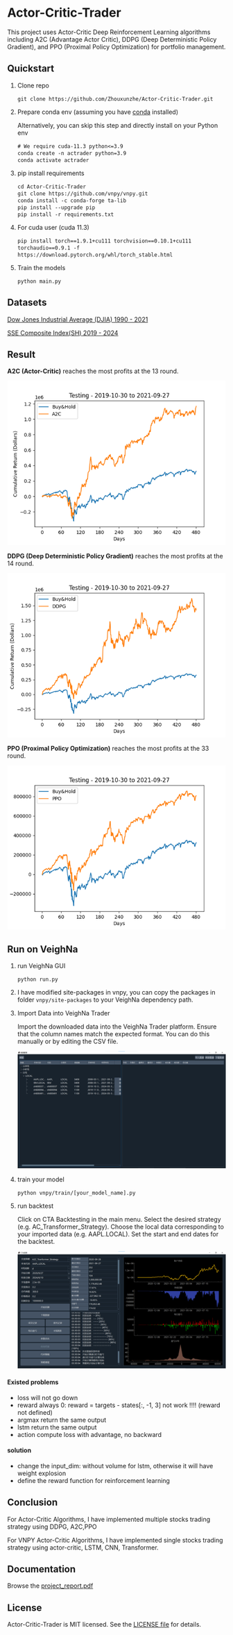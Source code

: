 # Actor-Critic-Trader

This project uses Actor-Critic Deep Reinforcement Learning algorithms including A2C (Advantage Actor Critic), DDPG (Deep Deterministic Policy Gradient), and PPO (Proximal Policy Optimization) for portfolio management.

## Quickstart

1. Clone repo

   ```
   git clone https://github.com/Zhouxunzhe/Actor-Critic-Trader.git
   ```

2. Prepare conda env (assuming you have [conda](https://docs.conda.io/projects/conda/en/latest/user-guide/install/) installed)

   Alternatively, you can skip this step and directly install on your Python env

   ```
   # We require cuda-11.3 python<=3.9
   conda create -n actrader python=3.9
   conda activate actrader
   ```

3. pip install requirements

   ```
   cd Actor-Critic-Trader
   git clone https://github.com/vnpy/vnpy.git
   conda install -c conda-forge ta-lib
   pip install --upgrade pip
   pip install -r requirements.txt
   ```

4. For cuda user (cuda 11.3)

   ```
   pip install torch==1.9.1+cu111 torchvision==0.10.1+cu111 torchaudio==0.9.1 -f https://download.pytorch.org/whl/torch_stable.html
   ```
   
5. Train the models

   ```
   python main.py
   ```

## Datasets

[Dow Jones Industrial Average (DJIA) 1990 - 2021](https://en.wikipedia.org/wiki/Dow_Jones_Industrial_Average)

[SSE Composite Index(SH)  2019 - 2024](https://en.wikipedia.org/wiki/SSE_Composite_Index)

## **Result**

**A2C (Actor-Critic)** reaches the most profits at the 13 round.

<img src="./assets/a2c_result.png" style="zoom:80%;" />

**DDPG (Deep Deterministic Policy Gradient)** reaches the most profits at the 14 round.

<img src="./assets/ddpg_result.png" style="zoom:80%;" />

**PPO (Proximal Policy Optimization)** reaches the most profits at the 33 round.

<img src="./assets/ppo_result.png" style="zoom:80%;" />

## Run on VeighNa 

1. run VeighNa GUI

   ```
   python run.py
   ```

2. I have modified site-packages in vnpy, you can copy the packages in folder `vnpy/site-packages` to your VeighNa dependency path.

3. Import Data into VeighNa Trader

   Import the downloaded data into the VeighNa Trader platform. Ensure that the column names match the expected format. You can do this manually or by editing the CSV file.

   <img src="./assets/vnpy/datamanager.png" style="zoom:80%;" />

4. train your model

   ```
   python vnpy/train/[your_model_name].py
   ```

5. run backtest

   Click on CTA Backtesting in the main menu. Select the desired strategy (e.g. AC_Transformer_Strategy). Choose the local data corresponding to your imported data (e.g. AAPL.LOCAL). Set the start and end dates for the backtest.

   <img src="./assets/vnpy/transformer_ac_random.png" style="zoom:80%;" />

#### **Existed problems**

- loss will not go down
- reward always 0: reward = targets - states[:, -1, 3] not work !!!! (reward not defined)
- argmax return the same output
- lstm return the same output
- action compute loss with advantage, no backward

#### **solution**

- change the input_dim: without volume for lstm, otherwise it will have weight explosion
- define the reward function for reinforcement learning

## Conclusion

For Actor-Critic Algorithms, I have implemented multiple stocks trading strategy using DDPG, A2C,PPO

For VNPY Actor-Critic Algorithms, I have implemented single stocks trading strategy using actor-critic, LSTM, CNN, Transformer.

## Documentation

Browse the [project_report.pdf](./assets/project_report.pdf)

## License

Actor-Critic-Trader is MIT licensed. See the [LICENSE file](./LICENSE) for details.